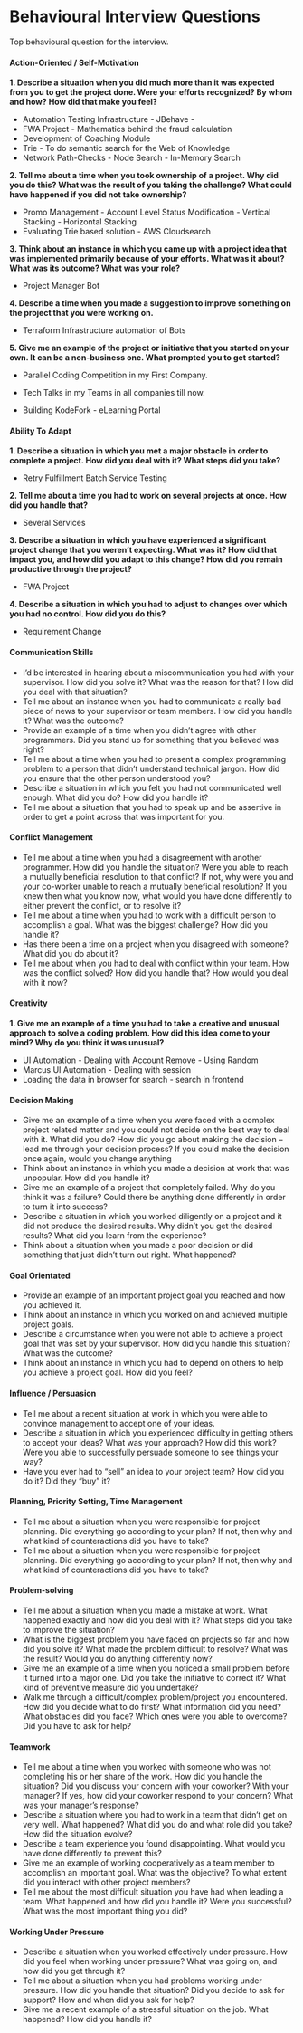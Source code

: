 # Behavioural Interview Questions

Top behavioural question for the interview.

#### Action-Oriented / Self-Motivation

**1. Describe a situation when you did much more than it was expected from you to get the project done. Were your efforts recognized? By whom and how? How did that make you feel?**

- Automation Testing Infrastructure - JBehave - 
- FWA Project - Mathematics behind the fraud calculation
- Development of Coaching Module
- Trie - To do semantic search for the Web of Knowledge
- Network Path-Checks - Node Search - In-Memory Search





**2. Tell me about a time when you took ownership of a project. Why did you do  this? What was the result of you taking the challenge? What could have happened if you did not take ownership?**

- Promo Management - Account Level Status Modification - Vertical Stacking - Horizontal Stacking
- Evaluating Trie based solution - AWS Cloudsearch





**3. Think about an instance  in which you came up with a project idea that was implemented primarily  because of your efforts. What was it about? What was its outcome? What  was your role?**

- Project Manager Bot



**4. Describe a time when you made a suggestion to improve something on the project that you were working on.**

- Terraform Infrastructure automation of Bots



**5. Give me an example of the project or initiative that you started on your  own. It can be a non-business one. What prompted you to get started?**

- Parallel Coding Competition in my First Company.

- Tech Talks in my Teams in all companies till now.

- Building KodeFork - eLearning Portal

  



#### Ability To Adapt

**1. Describe a situation in which you met a major obstacle in order to complete a  project. How did you deal with it? What steps did you take?**

- Retry Fulfillment Batch Service Testing



**2. Tell me about a time you had to work on several projects at once. How did you handle that?**

- Several Services



**3. Describe a situation in which you have experienced a significant project change  that you weren’t expecting. What was it? How did that impact you, and  how did you adapt to this change? How did you remain productive through  the project?**

- FWA Project



**4. Describe a situation in which you had to adjust to changes over which you had no control. How did you do this?**

- Requirement Change







#### Communication Skills

- I’d be interested in hearing about a miscommunication you had with your  supervisor. How did you solve it? What was the reason for that? How did  you deal with that situation?
- Tell me about an instance  when you had to communicate a really bad piece of news to your  supervisor or team members. How did you handle it? What was the outcome?
- Provide an example of a time when you didn’t agree with other programmers. Did  you stand up for something that you believed was right?
- Tell me  about a time when you had to present a complex programming problem to a  person that didn’t understand technical jargon. How did you ensure that  the other person understood you?
- Describe a situation in which you felt you had not communicated well enough. What did you do? How did you handle it?
- Tell me about a situation that you had to speak up and be assertive in order to get a point across that was important for you.









#### Conflict Management

- Tell me about a time when you had a disagreement with another programmer. How did you handle the situation? Were you able to reach a mutually  beneficial resolution to that conflict? If not, why were you and your  co-worker unable to reach a mutually beneficial resolution? If you knew  then what you know now, what would you have done differently to either prevent the conflict, or to resolve it?
- Tell me about a  time when you had to work with a difficult person to accomplish a goal.  What was the biggest challenge? How did you handle it?
- Has there been a time on a project when you disagreed with someone? What did you do about it?
- Tell me about when you had to deal with conflict within your team. How was  the conflict solved? How did you handle that? How would you deal with it now?







#### Creativity

**1. Give me an example of a time you had to take a creative and unusual approach to solve a coding problem. How did this idea come to your mind? Why do  you think it was unusual?**

- UI Automation - Dealing with Account Remove - Using Random
- Marcus UI Automation - Dealing with session
- Loading the data in browser for search - search in frontend









#### Decision Making

- Give me an example of a time when you were faced with a complex project  related matter and you could not decide on the best way to deal with it. What did you do? How did you go about making the decision – lead me  through your decision process? If you could make the decision once  again, would you change anything
- Think about an instance in which you made a decision at work that was unpopular. How did you handle it?
- Give me an example of a project that completely failed. Why do you think it  was a failure? Could there be anything done differently in order to turn it into success?
- Describe a situation in which you worked  diligently on a project and it did not produce the desired results. Why  didn’t you get the desired results? What did you learn from the  experience?
- Think about a situation when you made a poor decision or did something that just didn’t turn out right. What happened?









#### Goal Orientated

- Provide an example of an important project goal you reached and how you achieved it.
- Think about an instance in which you worked on and achieved multiple project goals.
- Describe a circumstance when you were not able to achieve a project goal that  was set by your supervisor. How did you handle this situation? What was  the outcome?
- Think about an instance in which you had to depend on others to help you achieve a project goal. How did you feel?









#### Influence / Persuasion

- Tell me about a recent situation at work in which you were able to convince management to accept one of your ideas.
- Describe a situation in which you experienced difficulty in getting others to  accept your ideas? What was your approach? How did this work? Were you  able to successfully persuade someone to see things your way?
- Have you ever had to “sell” an idea to your project team? How did you do it? Did they “buy” it?









#### Planning, Priority Setting, Time Management

- Tell me about a situation when you were responsible for project planning.  Did everything go according to your plan? If not, then why and what kind of counteractions did you have to take?
- Tell me about a situation when you were responsible for project planning.  Did everything go according to your plan? If not, then why and what kind of counteractions did you have to take?









#### Problem-solving

- Tell me about a situation when you made a mistake at work. What happened  exactly and how did you deal with it? What steps did you take to improve the situation?
- What is the biggest problem you have  faced on projects so far and how did you solve it? What made the problem difficult to resolve? What was the result? Would you do anything  differently now?
- Give me an example of a time when you noticed a small problem before it turned into a major one. Did you take the  initiative to correct it? What kind of preventive measure did you  undertake?
- Walk me through a difficult/complex problem/project  you encountered. How did you decide what to do first? What information  did you need? What obstacles did you face? Which ones were you able to  overcome? Did you have to ask for help?









#### Teamwork

- Tell me about a time when you worked with someone who was not completing his or her share of the work. How did you handle the situation? Did you  discuss your concern with your coworker? With your manager? If yes, how  did your coworker respond to your concern? What was your manager’s  response?
- Describe a situation where you had to work in a team that didn’t get on very well. What happened? What did you do and  what role did you take? How did the situation evolve?
- Describe a team experience you found disappointing. What would you have done differently to prevent this?
- Give me an example of working cooperatively as a team member to accomplish  an important goal. What was the objective? To what extent did you  interact with other project members?
- Tell me about the most  difficult situation you have had when leading a team. What happened and  how did you handle it? Were you successful? What was the most important  thing you did?











#### Working Under Pressure

- Describe a situation when you worked effectively under pressure. How did you  feel when working under pressure? What was going on, and how did you get through it?
- Tell me about a situation when you had  problems working under pressure. How did you handle that situation? Did  you decide to ask for support? How and when did you ask for help?
- Give me a recent example of a stressful situation on the job. What happened? How did you handle it?





